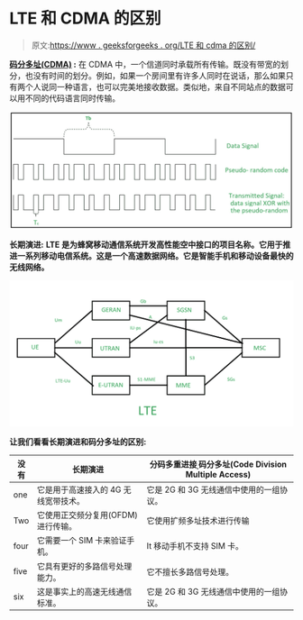 # LTE 和 CDMA 的区别

> 原文:[https://www . geeksforgeeks . org/LTE 和 cdma 的区别/](https://www.geeksforgeeks.org/difference-between-lte-and-cdma/)

**[码分多址(CDMA)](https://www.geeksforgeeks.org/multiple-access-protocols-in-computer-network/) :**
在 CDMA 中，一个信道同时承载所有传输。既没有带宽的划分，也没有时间的划分。例如，如果一个房间里有许多人同时在说话，那么如果只有两个人说同一种语言，也可以完美地接收数据。类似地，来自不同站点的数据可以用不同的代码语言同时传输。

![](img/10e481fae288428188ddbb06c03a9277.png)

**长期演进:**
**LTE 是为蜂窝移动通信系统开发高性能空中接口的项目名称。它用于推进一系列移动电信系统。这是一个高速数据网络。它是智能手机和移动设备最快的无线网络。**

**![](img/b8026cf19e5149e2cb919c5ba2f58c74.png)**

**让我们看看长期演进和码分多址的区别:**

<center>

| 没有 | 长期演进 | 分码多重进接ˌ码分多址(Code Division Multiple Access) |
| --- | --- | --- |
| one | 它是用于高速接入的 4G 无线宽带技术。 | 它是 2G 和 3G 无线通信中使用的一组协议。 |
| Two | 它使用正交频分复用(OFDM)进行传输。 | 它使用扩频多址技术进行传输 |
| four | 它需要一个 SIM 卡来验证手机。 | It 移动手机不支持 SIM 卡。 |
| five | 它具有更好的多路信号处理能力。 | 它不擅长多路信号处理。 |
| six | 这是事实上的高速无线通信标准。 | 它是 2G 和 3G 无线通信中使用的一组协议。 |

</center>
